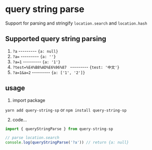 # query string parse

Support for parsing and stringify `location.search`  and `location.hash`

## Supported query string parsing

1. `?a`  ---------  `{a: null}`
2. `?a=` --------- `{a: ''}`
3. `?a=1` --------- `{a: '1'}`
4. `?test=%E4%B8%AD%E6%96%87 ` --------- `{test: '中文'}`
5. `?a=1&a=2` --------- `{a: ['1', '2']}`

## usage

1. import package

`yarn add query-string-sp` or `npm install query-string-sp`

2. code...

```javascript
import { queryStringParse } from query-string-sp

// parse location.search
console.log(queryStringParse('?a')) // return {a: null}

```